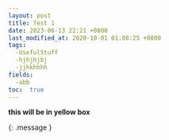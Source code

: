 ```yaml
---
layout: post
title: Test 1
date: 2023-06-13 22:21 +0800
last_modified_at: 2020-10-01 01:08:25 +0800
tags: 
  -UsefulStuff 
  -hjhjhjbj
  -jjhkhhhh
fields: 
  -abb
toc:  true
---
```


**this will be in yellow box**

{: .message }
